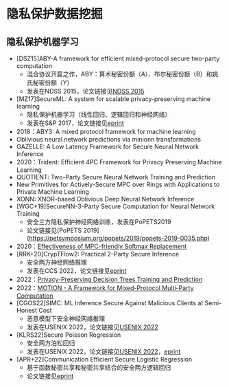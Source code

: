 # 隐私保护数据挖掘

## 隐私保护机器学习

+ [DSZ15]ABY-A framework for efficient mixed-protocol secure two-party computation
  + 混合协议开篇之作，ABY：算术秘密份额（A）、布尔秘密份额（B）和姚氏秘密份额（Y）
  + 发表在NDSS 2015，论文链接见[NDSS 2015](https://www.ndss-symposium.org/ndss2015/ndss-2015-programme/aby-framework-efficient-mixed-protocol-secure-two-party-computation/)
+ [MZ17]SecureML: A system for scalable privacy-preserving machine learning
  + 隐私保护机器学习（线性回归、逻辑回归和神经网络）
  + 发表在S&P 2017，论文链接见[eprint](https://eprint.iacr.org/2017/396.pdf)
+ 2018：ABY3: A mixed protocol framework for machine learning
+ Oblivious neural network predictions via minionn transformations
+ GAZELLE: A Low Latency Framework for Secure Neural Network Inference
+ 2020：Trident: Efficient 4PC Framework for Privacy Preserving Machine Learning
+ QUOTIENT: Two-Party Secure Neural Network Training and Prediction
+ New Primitives for Actively-Secure MPC over Rings with Applications to Private Machine Learning
+ XONN: XNOR-based Oblivious Deep Neural Network Inference
+ [WGC+19]SecureNN-3-Party Secure Computation for Neural Network Training
  + 安全三方隐私保护神经网络训练，发表在PoPETS2019
  + 论文链接见(PoPETS 2019](https://petsymposium.org/popets/2019/popets-2019-0035.php)
+ 2020：[Effectiveness of MPC-friendly Softmax Replacement](https://arxiv.org/abs/2011.11202)
+ [RRK+20]CrypTFlow2: Practical 2-Party Secure Inference
  + 安全两方神经网络推理
  + 发表在CCS 2022，论文链接见[eprint](https://eprint.iacr.org/2020/1002)
+ 2022：[Privacy-Preserving Decision Trees Training and Prediction](https://dl.acm.org/doi/pdf/10.1145/3517197)
+ 2022：[MOTION - A Framework for Mixed-Protocol Multi-Party Computation](https://eprint.iacr.org/2020/1137.pdf)
+ [CGOS22]SIMC: ML Inference Secure Against Malicious Clients at Semi-Honest Cost
  + 恶意模型下安全神经网络推理
  + 发表在USENIX 2022，论文链接见[USENIX 2022](https://www.usenix.org/conference/usenixsecurity22/presentation/chandran)
+ [KLRS22]Secure Poisson Regression
  + 安全两方泊松回归
  + 发表在USENIX 2022，论文链接见[USENIX 2022](https://www.usenix.org/conference/usenixsecurity22/presentation/kelkar)，[eprint](https://eprint.iacr.org/2021/208)
+ [APR+22]Communication Efficient Secure Logistic Regression
  + 基于函数秘密共享和秘密共享结合的安全两方逻辑回归
  + 论文链接见[eprint](https://eprint.iacr.org/2022/866)
